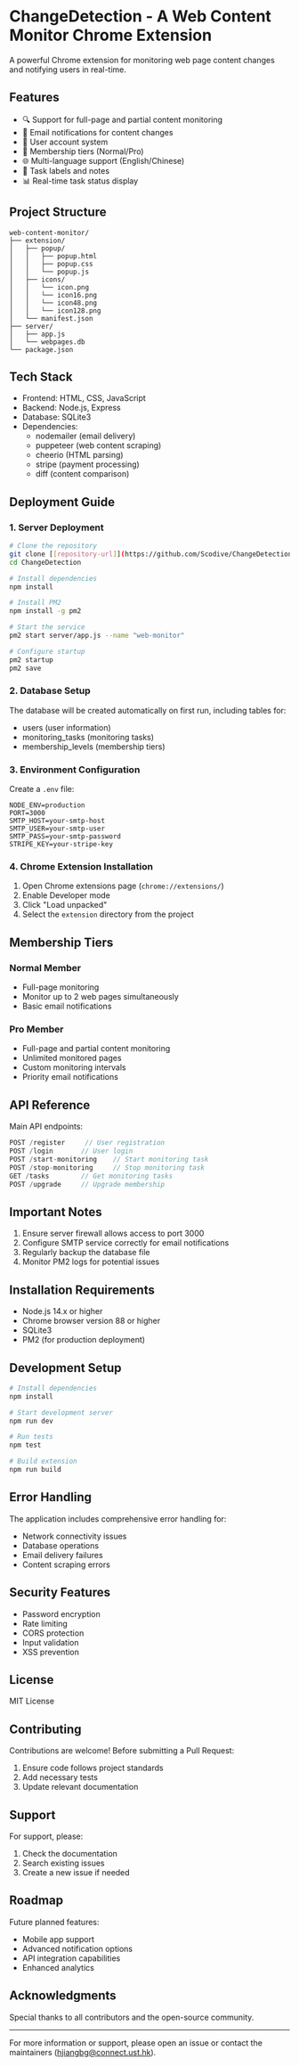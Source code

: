# ChangeDetection - A Web Content Monitor Chrome Extension
A powerful Chrome extension for monitoring web page content changes and notifying users in real-time.

## Features

- 🔍 Support for full-page and partial content monitoring
- 📧 Email notifications for content changes
- 👥 User account system
- 💎 Membership tiers (Normal/Pro)
- 🌐 Multi-language support (English/Chinese)
- 📝 Task labels and notes
- 📊 Real-time task status display

## Project Structure

```
web-content-monitor/
├── extension/
│   ├── popup/
│   │   ├── popup.html
│   │   ├── popup.css
│   │   └── popup.js
│   ├── icons/
│   │   └── icon.png
│   │   └── icon16.png
│   │   └── icon48.png
│   │   └── icon128.png
│   └── manifest.json
├── server/
│   ├── app.js
│   └── webpages.db
└── package.json
```

## Tech Stack

- Frontend: HTML, CSS, JavaScript
- Backend: Node.js, Express
- Database: SQLite3
- Dependencies:
  - nodemailer (email delivery)
  - puppeteer (web content scraping)
  - cheerio (HTML parsing)
  - stripe (payment processing)
  - diff (content comparison)

## Deployment Guide

### 1. Server Deployment

```bash
# Clone the repository
git clone [[repository-url]](https://github.com/Scodive/ChangeDetection.git)
cd ChangeDetection

# Install dependencies
npm install

# Install PM2
npm install -g pm2

# Start the service
pm2 start server/app.js --name "web-monitor"

# Configure startup
pm2 startup
pm2 save
```

### 2. Database Setup

The database will be created automatically on first run, including tables for:
- users (user information)
- monitoring_tasks (monitoring tasks)
- membership_levels (membership tiers)

### 3. Environment Configuration

Create a `.env` file:

```env
NODE_ENV=production
PORT=3000
SMTP_HOST=your-smtp-host
SMTP_USER=your-smtp-user
SMTP_PASS=your-smtp-password
STRIPE_KEY=your-stripe-key
```

### 4. Chrome Extension Installation

1. Open Chrome extensions page (`chrome://extensions/`)
2. Enable Developer mode
3. Click "Load unpacked"
4. Select the `extension` directory from the project

## Membership Tiers

### Normal Member
- Full-page monitoring
- Monitor up to 2 web pages simultaneously
- Basic email notifications

### Pro Member
- Full-page and partial content monitoring
- Unlimited monitored pages
- Custom monitoring intervals
- Priority email notifications

## API Reference

Main API endpoints:

```javascript
POST /register     // User registration
POST /login       // User login
POST /start-monitoring    // Start monitoring task
POST /stop-monitoring     // Stop monitoring task
GET /tasks        // Get monitoring tasks
POST /upgrade     // Upgrade membership
```

## Important Notes

1. Ensure server firewall allows access to port 3000
2. Configure SMTP service correctly for email notifications
3. Regularly backup the database file
4. Monitor PM2 logs for potential issues

## Installation Requirements

- Node.js 14.x or higher
- Chrome browser version 88 or higher
- SQLite3
- PM2 (for production deployment)

## Development Setup

```bash
# Install dependencies
npm install

# Start development server
npm run dev

# Run tests
npm test

# Build extension
npm run build
```

## Error Handling

The application includes comprehensive error handling for:
- Network connectivity issues
- Database operations
- Email delivery failures
- Content scraping errors

## Security Features

- Password encryption
- Rate limiting
- CORS protection
- Input validation
- XSS prevention

## License

MIT License

## Contributing

Contributions are welcome! Before submitting a Pull Request:
1. Ensure code follows project standards
2. Add necessary tests
3. Update relevant documentation

## Support

For support, please:
1. Check the documentation
2. Search existing issues
3. Create a new issue if needed

## Roadmap

Future planned features:
- Mobile app support
- Advanced notification options
- API integration capabilities
- Enhanced analytics

## Acknowledgments

Special thanks to all contributors and the open-source community.

---

For more information or support, please open an issue or contact the maintainers (hjiangbg@connect.ust.hk).
